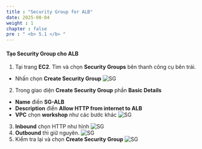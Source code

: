 ```yaml
---
title : "Security Group for ALB"
date: 2025-08-04 
weight : 1 
chapter : false
pre : " <b> 5.1 </b> "
---
```


#### Tạo Security Group cho ALB

1. Tại trang **EC2**. Tìm và chọn **Security Groups** bên thanh công cụ bên trái.
+ Nhấn chọn **Create Security Group**
![SG](/images/5.1/1.png)
2. Trong giao diện **Create Security Group** phần **Basic Details**
 + **Name** điền **SG-ALB**
 + **Description** điển **Allow HTTP from internet to ALB**
 + **VPC** chọn **workshop** như các bước khác
![SG](/images/5.1/5.png)
3. **Inbound** chọn HTTP như hình
![SG](/images/5.1/2.png)
4. **Outbound** thì giữ nguyên.
![SG](/images/5.1/3.png)
5. Kiểm tra lại và chọn **Create Security Group**
![SG](/images/5.1/4.png)

